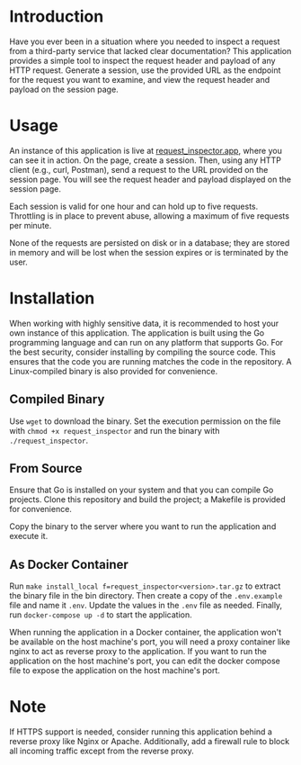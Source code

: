 # Introduction

Have you ever been in a situation where you needed to inspect a request from a third-party service that lacked clear documentation? This application provides a simple tool to inspect the request header and payload of any HTTP request. Generate a session, use the provided URL as the endpoint for the request you want to examine, and view the request header and payload on the session page.

# Usage

An instance of this application is live at [request_inspector.app](http://request_inspector.ga-dns.com/), where you can see it in action. On the page, create a session. Then, using any HTTP client (e.g., curl, Postman), send a request to the URL provided on the session page. You will see the request header and payload displayed on the session page.

Each session is valid for one hour and can hold up to five requests. Throttling is in place to prevent abuse, allowing a maximum of five requests per minute. 

None of the requests are persisted on disk or in a database; they are stored in memory and will be lost when the session expires or is terminated by the user.

# Installation 

When working with highly sensitive data, it is recommended to host your own instance of this application. The application is built using the Go programming language and can run on any platform that supports Go. For the best security, consider installing by compiling the source code. This ensures that the code you are running matches the code in the repository. A Linux-compiled binary is also provided for convenience.

## Compiled Binary

Use `wget` to download the binary. Set the execution permission on the file with `chmod +x request_inspector` and run the binary with `./request_inspector`.

## From Source 

Ensure that Go is installed on your system and that you can compile Go projects. Clone this repository and build the project; a Makefile is provided for convenience.

Copy the binary to the server where you want to run the application and execute it.

## As Docker Container

Run `make install_local f=request_inspector<version>.tar.gz` to extract the binary file in the bin directory. 
Then create a copy of the `.env.example` file and name it `.env`. Update the values in the `.env` file as needed. 
Finally, run `docker-compose up -d` to start the application.

When running the application in a Docker container, the application won't be available on the host machine's port, you will need a proxy container like nginx to act as reverse proxy to the application.
If you want to run the application on the host machine's port, you can edit the docker compose file to expose the application on the host machine's port.

# Note 

If HTTPS support is needed, consider running this application behind a reverse proxy like Nginx or Apache. Additionally, add a firewall rule to block all incoming traffic except from the reverse proxy.
